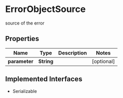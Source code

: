 

# ErrorObjectSource

source of the error

## Properties

Name | Type | Description | Notes
------------ | ------------- | ------------- | -------------
**parameter** | **String** |  |  [optional]


## Implemented Interfaces

* Serializable


